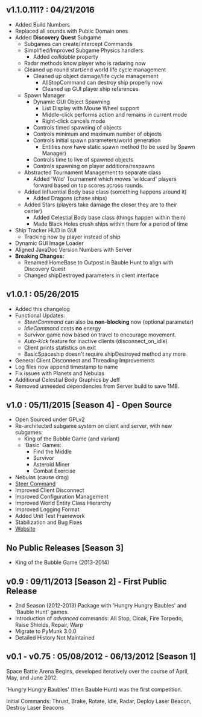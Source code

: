 v1.1.0.111? : 04/21/2016
----
* Added Build Numbers
* Replaced all sounds with Public Domain ones
* Added **Discovery Quest** Subgame
    * Subgames can create/intercept Commands
    * Simplified/Improved Subgame Physics handlers
        * Added *collidable* property
    * Radar methods know player who is radaring now
    * Cleaned up round start/end world life cycle management
        * Cleaned up object damage/life cycle management
            * AllStopCommand can destroy ship properly now
            * Cleaned up GUI player ship references
    * Spawn Manager
        * Dynamic GUI Object Spawning 
            * List Display with Mouse Wheel support
            * Middle-click performs action and remains in current mode
            * Right-click cancels mode
        * Controls timed spawning of objects
        * Controls minimum and maximum number of objects
        * Controls initial spawn parameters/world generation
            * Entities now have static spawn method (to be used by Spawn Manager)
        * Controls time to live of spawned objects
        * Controls spawning on player additions/respawns
    * Abstracted Tournament Management to separate class
        * Added 'Wild' Tournament which moves 'wildcard' players forward based on top scores across rounds.
    * Added Influential Body base class (something happens around it)
        * Added Dragons (chase ships)
    * Added Stars (players take damage the closer they are to their center)
        * Added Celestial Body base class (things happen within them)    
        * Made Black Holes crush ships within them for a period of time
* Ship Tracker HUD in GUI
    * Tracking now by player instead of ship
* Dynamic GUI Image Loader
* Aligned JavaDoc Version Numbers with Server
* **Breaking Changes:**
    * Renamed HomeBase to Outpost in Bauble Hunt to align with Discovery Quest
    * Changed shipDestroyed parameters in client interface

v1.0.1 : 05/26/2015
----
* Added this changelog
* Functional Updates:
    * *SteerCommand* can also be **non-blocking** now (optional parameter)
    * *IdleCommand* costs **no** energy
    * Survivor game now based on travel to encourage movement.
    * *Auto-kick* feature for inactive clients (disconnect_on_idle)
    * Client prints statistics on exit
    * BasicSpaceship doesn't require shipDestroyed method any more
* General Client Disconnect and Threading Improvements
* Log files now append timestamp to name
* Fix issues with Planets and Nebulas
* Additional Celestial Body Graphics by Jeff
* Removed unneeded dependencies from Server build to save 1MB.

v1.0 : 05/11/2015 [Season 4] - Open Source
----
* Open Sourced under GPLv2
* Re-architected subgame system on client and server, with new subgames:
    * King of the Bubble Game (and variant)
    * 'Basic' Games:
        * Find the Middle
        * Survivor
        * Asteroid Miner
        * Combat Exercise
* Nebulas (cause drag)
* [Steer Command](http://mikeware.github.io/SpaceBattleArena/client/java_doc/ihs/apcs/spacebattle/commands/SteerCommand.html)
* Improved Client Disconnect
* Improved Configuration Management
* Improved World Entity Class Hierarchy
* Improved Logging Format
* Added Unit Test Framework
* Stabilization and Bug Fixes
* [Website](http://mikeware.github.io/SpaceBattleArena/)

No Public Releases [Season 3]
----------
* King of the Bubble Game (2013-2014)

v0.9 : 09/11/2013 [Season 2] - First Public Release
----
* 2nd Season (2012-2013) Package with 'Hungry Hungry Baubles' and 'Bauble Hunt' games.
* Introduction of *advanced* commands: All Stop, Cloak, Fire Torpedo, Raise Shields, Repair, Warp
* Migrate to PyMunk 3.0.0
* Detailed History Not Maintained

v0.1 - v0.75 : 05/08/2012 - 06/13/2012 [Season 1]
------------
Space Battle Arena Begins, developed iteratively over the course of April, May, and June 2012.

'Hungry Hungry Baubles' (then Bauble Hunt) was the first competition.

Initial Commands: Thrust, Brake, Rotate, Idle, Radar, Deploy Laser Beacon, Destroy Laser Beacons